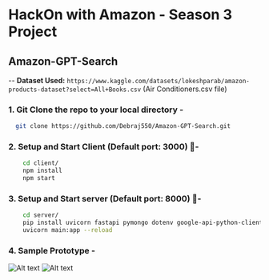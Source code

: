 # HackOn with Amazon - Season 3 Project

## Amazon-GPT-Search

-- **Dataset Used:** `https://www.kaggle.com/datasets/lokeshparab/amazon-products-dataset?select=All+Books.csv` (Air Conditioners.csv file)

### 1. Git Clone the repo to your local directory -

```bash
  git clone https://github.com/Debraj550/Amazon-GPT-Search.git
```

### 2. Setup and Start Client (Default port: 3000) 🚀-

```bash
    cd client/
    npm install
    npm start
```

### 3. Setup and Start server (Default port: 8000) 🚀-

```bash
    cd server/
    pip install uvicorn fastapi pymongo dotenv google-api-python-client openai
    uvicorn main:app --reload
```

### 4. Sample Prototype -

![Alt text](<Screenshot 2023-10-25 at 4.23.27 AM.png>)
![Alt text](<Screenshot 2023-10-25 at 4.22.21 AM.png>)
